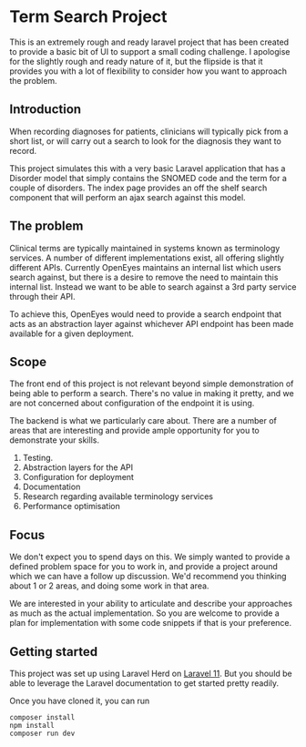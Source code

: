 # Term Search Project

This is an extremely rough and ready laravel project that has been created to provide a basic bit of UI to support a small coding challenge. I apologise for the slightly rough and ready nature of it, but the flipside is that it provides you with a lot of flexibility to consider how you want to approach the problem.

## Introduction

When recording diagnoses for patients, clinicians will typically pick from a short list, or will carry out a search to look for the diagnosis they want to record.

This project simulates this with a very basic Laravel application that has a Disorder model that simply contains the SNOMED code and the term for a couple of disorders. The index page provides an off the shelf search component that will perform an ajax search against this model.

## The problem

Clinical terms are typically maintained in systems known as terminology services. A number of different implementations exist, all offering slightly different APIs. Currently OpenEyes maintains an internal list which users search against, but there is a desire to remove the need to maintain this internal list. Instead we want to be able to search against a 3rd party service through their API.

To achieve this, OpenEyes would need to provide a search endpoint that acts as an abstraction layer against whichever API endpoint has been made available for a given deployment.

## Scope

The front end of this project is not relevant beyond simple demonstration of being able to perform a search. There's no value in making it pretty, and we are not concerned about configuration of the endpoint it is using.

The backend is what we particularly care about. There are a number of areas that are interesting and provide ample opportunity for you to demonstrate your skills.
1. Testing.
1. Abstraction layers for the API
1. Configuration for deployment
1. Documentation
1. Research regarding available terminology services
1. Performance optimisation

## Focus

We don't expect you to spend days on this. We simply wanted to provide a defined problem space for you to work in, and provide a project around which we can have a follow up discussion. We'd recommend you thinking about 1 or 2 areas, and doing some work in that area. 

We are interested in your ability to articulate and describe your approaches as much as the actual implementation. So you are welcome to provide a plan for implementation with some code snippets if that is your preference.

## Getting started

This project was set up using Laravel Herd on [Laravel 11](https://laravel.com/docs). But you should be able to leverage the Laravel documentation to get started pretty readily.

Once you have cloned it, you can run

```
composer install
npm install
composer run dev
```
